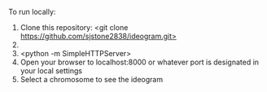 To run locally: 

  1. Clone this repository: <git clone https://github.com/sjstone2838/ideogram.git>
  2. <cd ideogram>
  3. <python -m SimpleHTTPServer>
  4. Open your browser to localhost:8000 or whatever port is designated in your local settings 
  5. Select a chromosome to see the ideogram
